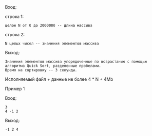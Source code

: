 Вход:

строка 1:
	
	целое N от 0 до 2000000 -- длина массива
строка 2:
	
	N целых чисел -- значения элементов массива

Выход:
	
	Значения элементов массива упорядоченные по возрастанию с помощью алгоритма Quick Sort, разделенные пробелами.
	Время на сортировку -- 3 секунды.

Исполняемый файл + данные не более 4 * N + 4Mb

Пример 1

Вход:

	3
	4 -1 2
Выход:
	
	-1 2 4
